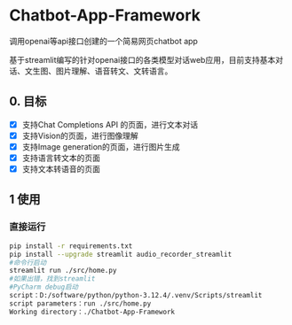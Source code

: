 # Chatbot-App-Framework
调用openai等api接口创建的一个简易网页chatbot app

基于streamlit编写的针对openai接口的各类模型对话web应用，目前支持基本对话、文生图、图片理解、语音转文、文转语言。


## 0. 目标
- [x] 支持Chat Completions API 的页面，进行文本对话
- [x] 支持Vision的页面，进行图像理解
- [x] 支持Image generation的页面，进行图片生成
- [x] 支持语言转文本的页面
- [x] 支持文本转语音的页面 

## 1 使用

### 直接运行

```bash
pip install -r requirements.txt
pip install --upgrade streamlit audio_recorder_streamlit
#命令行启动
streamlit run ./src/home.py
#如果出错，找到streamlit
#PyCharm debug启动
script：D:/software/python/python-3.12.4/.venv/Scripts/streamlit
script parameters：run ./src/home.py 
Working directory：./Chatbot-App-Framework
